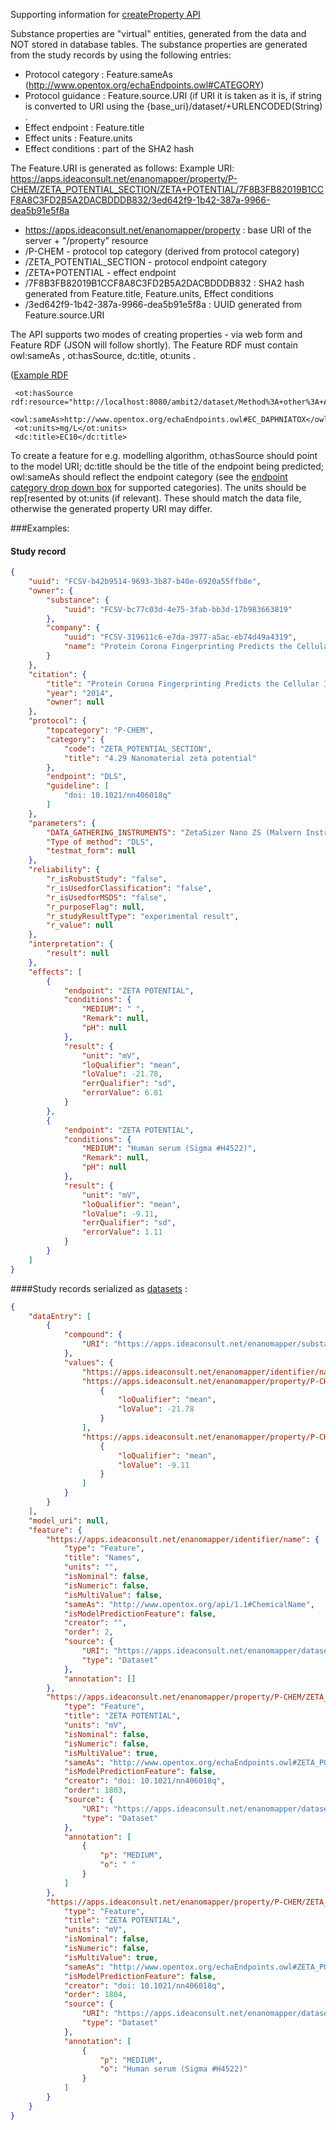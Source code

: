 
Supporting information for [createProperty API](http://ideaconsult.github.io/examples-ambit/apidocs/#!/property/createProperty)

Substance properties are "virtual" entities, generated from the data and NOT stored in database tables. 
The substance properties are generated from the study records by using the following entries: 

* Protocol category :  Feature.sameAs  (http://www.opentox.org/echaEndpoints.owl#CATEGORY) 
* Protocol guidance : Feature.source.URI (if URI it is taken as it is, if string is converted to URI using the {base_uri}/dataset/+URLENCODED(String) . 
* Effect endpoint : Feature.title 
* Effect units : Feature.units
* Effect conditions : part of the SHA2 hash 

The Feature.URI is generated as follows:
Example URI: https://apps.ideaconsult.net/enanomapper/property/P-CHEM/ZETA_POTENTIAL_SECTION/ZETA+POTENTIAL/7F8B3FB82019B1CCF8A8C3FD2B5A2DACBDDDB832/3ed642f9-1b42-387a-9966-dea5b91e5f8a
* https://apps.ideaconsult.net/enanomapper/property  : base URI of the server + "/property" resource
* /P-CHEM  - protocol top category (derived from protocol category)
* /ZETA_POTENTIAL_SECTION - protocol endpoint category
* /ZETA+POTENTIAL - effect endpoint
* /7F8B3FB82019B1CCF8A8C3FD2B5A2DACBDDDB832 : SHA2 hash generated from Feature.title, Feature.units, Effect conditions 
* /3ed642f9-1b42-387a-9966-dea5b91e5f8a : UUID generated from Feature.source.URI 

The API supports two modes of creating properties - via web form and Feature RDF  (JSON will follow shortly).
The Feature RDF must contain owl:sameAs , ot:hasSource, dc:title, ot:units  . 

  ([Example RDF](https://svn.code.sf.net/p/ambit/code/trunk/ambit2-all/ambit2-apps/ambit2-www/src/test/resources/feature.rdf)

````RDF
 <ot:hasSource rdf:resource="http://localhost:8080/ambit2/dataset/Method%3A+other%3A+Am.+Soc.+Test.+Mater.+%281980%29+and+U.S.+EPA+%281975%29"/>
 <owl:sameAs>http://www.opentox.org/echaEndpoints.owl#EC_DAPHNIATOX</owl:sameAs>
 <ot:units>mg/L</ot:units>
 <dc:title>EC10</dc:title>
````

To create a feature for e.g. modelling algorithm, ot:hasSource should point to the model URI; dc:title should be the title of the endpoint being predicted; owl:sameAs should reflect the endpoint category (see the [endpoint category drop down box](http://ideaconsult.github.io/examples-ambit/apidocs/#!/property/createProperty) for supported categories). The units should be rep[resented by ot:units (if relevant). These should match the data file, otherwise the generated property URI may differ.


###Examples:
#### Study record
````json
{
    "uuid": "FCSV-b42b9514-9693-3b87-b40e-6920a55ffb8e",
    "owner": {
        "substance": {
            "uuid": "FCSV-bc77c03d-4e75-3fab-bb3d-17b983663819"
        },
        "company": {
            "uuid": "FCSV-319611c6-e7da-3977-a5ac-eb74d49a4319",
            "name": "Protein Corona Fingerprinting Predicts the Cellular Interaction of Gold and Silver Nanoparticles.csv"
        }
    },
    "citation": {
        "title": "Protein Corona Fingerprinting Predicts the Cellular Interaction of Gold and Silver Nanoparticles.csv",
        "year": "2014",
        "owner": null
    },
    "protocol": {
        "topcategory": "P-CHEM",
        "category": {
            "code": "ZETA_POTENTIAL_SECTION",
            "title": "4.29 Nanomaterial zeta potential"
        },
        "endpoint": "DLS",
        "guideline": [
            "doi: 10.1021/nn406018q"
        ]
    },
    "parameters": {
        "DATA_GATHERING_INSTRUMENTS": "ZetaSizer Nano ZS (Malvern Instruments)",
        "Type of method": "DLS",
        "testmat_form": null
    },
    "reliability": {
        "r_isRobustStudy": "false",
        "r_isUsedforClassification": "false",
        "r_isUsedforMSDS": "false",
        "r_purposeFlag": null,
        "r_studyResultType": "experimental result",
        "r_value": null
    },
    "interpretation": {
        "result": null
    },
    "effects": [
        {
            "endpoint": "ZETA POTENTIAL",
            "conditions": {
                "MEDIUM": " ",
                "Remark": null,
                "pH": null
            },
            "result": {
                "unit": "mV",
                "loQualifier": "mean",
                "loValue": -21.78,
                "errQualifier": "sd",
                "errorValue": 6.81
            }
        },
        {
            "endpoint": "ZETA POTENTIAL",
            "conditions": {
                "MEDIUM": "Human serum (Sigma #H4522)",
                "Remark": null,
                "pH": null
            },
            "result": {
                "unit": "mV",
                "loQualifier": "mean",
                "loValue": -9.11,
                "errQualifier": "sd",
                "errorValue": 1.11
            }
        }
    ]
}
````

####Study records serialized as [datasets](https://apps.ideaconsult.net/enanomapper/substanceowner/FCSV-319611C6-E7DA-3977-A5AC-EB74D49A4319/dataset?max=1&media=application/json) :

````json
{
    "dataEntry": [
        {
            "compound": {
                "URI": "https://apps.ideaconsult.net/enanomapper/substance/FCSV-bc77c03d-4e75-3fab-bb3d-17b983663819"
            },
            "values": {
                "https://apps.ideaconsult.net/enanomapper/identifier/name": "G15.AC",
                "https://apps.ideaconsult.net/enanomapper/property/P-CHEM/ZETA_POTENTIAL_SECTION/ZETA+POTENTIAL/7F8B3FB82019B1CCF8A8C3FD2B5A2DACBDDDB832/3ed642f9-1b42-387a-9966-dea5b91e5f8a": [
                    {
                        "loQualifier": "mean",
                        "loValue": -21.78
                    }
                ],
                "https://apps.ideaconsult.net/enanomapper/property/P-CHEM/ZETA_POTENTIAL_SECTION/ZETA+POTENTIAL/AD2880DCCB16852FB869B7E10223708801EB1B02/3ed642f9-1b42-387a-9966-dea5b91e5f8a": [
                    {
                        "loQualifier": "mean",
                        "loValue": -9.11
                    }
                ]
            }
        }
    ],
    "model_uri": null,
    "feature": {
        "https://apps.ideaconsult.net/enanomapper/identifier/name": {
            "type": "Feature",
            "title": "Names",
            "units": "",
            "isNominal": false,
            "isNumeric": false,
            "isMultiValue": false,
            "sameAs": "http://www.opentox.org/api/1.1#ChemicalName",
            "isModelPredictionFeature": false,
            "creator": "",
            "order": 2,
            "source": {
                "URI": "https://apps.ideaconsult.net/enanomapper/dataset/Substance",
                "type": "Dataset"
            },
            "annotation": []
        },
        "https://apps.ideaconsult.net/enanomapper/property/P-CHEM/ZETA_POTENTIAL_SECTION/ZETA+POTENTIAL/7F8B3FB82019B1CCF8A8C3FD2B5A2DACBDDDB832/3ed642f9-1b42-387a-9966-dea5b91e5f8a": {
            "type": "Feature",
            "title": "ZETA POTENTIAL",
            "units": "mV",
            "isNominal": false,
            "isNumeric": false,
            "isMultiValue": true,
            "sameAs": "http://www.opentox.org/echaEndpoints.owl#ZETA_POTENTIAL",
            "isModelPredictionFeature": false,
            "creator": "doi: 10.1021/nn406018q",
            "order": 1803,
            "source": {
                "URI": "https://apps.ideaconsult.net/enanomapper/dataset/doi%3A+10.1021%2Fnn406018q",
                "type": "Dataset"
            },
            "annotation": [
                {
                    "p": "MEDIUM",
                    "o": " "
                }
            ]
        },
        "https://apps.ideaconsult.net/enanomapper/property/P-CHEM/ZETA_POTENTIAL_SECTION/ZETA+POTENTIAL/AD2880DCCB16852FB869B7E10223708801EB1B02/3ed642f9-1b42-387a-9966-dea5b91e5f8a": {
            "type": "Feature",
            "title": "ZETA POTENTIAL",
            "units": "mV",
            "isNominal": false,
            "isNumeric": false,
            "isMultiValue": true,
            "sameAs": "http://www.opentox.org/echaEndpoints.owl#ZETA_POTENTIAL",
            "isModelPredictionFeature": false,
            "creator": "doi: 10.1021/nn406018q",
            "order": 1804,
            "source": {
                "URI": "https://apps.ideaconsult.net/enanomapper/dataset/doi%3A+10.1021%2Fnn406018q",
                "type": "Dataset"
            },
            "annotation": [
                {
                    "p": "MEDIUM",
                    "o": "Human serum (Sigma #H4522)"
                }
            ]
        }
    }
}
````
